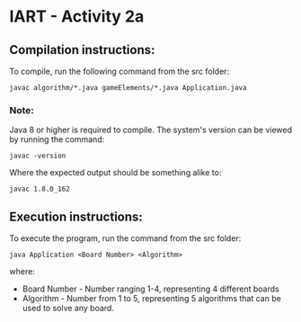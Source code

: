 # IART - Activity 2a

## Compilation instructions:

To compile, run the following command from the src folder:

    javac algorithm/*.java gameElements/*.java Application.java

### Note: 

Java 8 or higher is required to compile. The system's version can be viewed by running the command:

    javac -version

Where the expected output should be something alike to:

    javac 1.8.0_162


## Execution instructions:

To execute the program, run the command from the src folder:

    java Application <Board Number> <Algorithm>

where:

- Board Number - Number ranging 1-4, representing 4 different boards
- Algorithm - Number from 1 to 5, representing 5 algorithms that can be used to solve any board.
